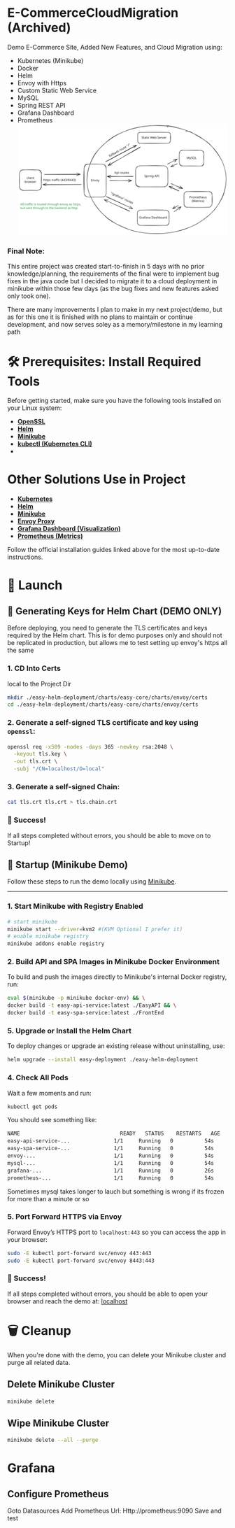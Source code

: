 # E-CommerceCloudMigration (Archived)
Demo E-Commerce Site, Added New Features, and Cloud Migration using:
- Kubernetes (Minikube)
- Docker
- Helm
- Envoy with Https
- Custom Static Web Service
- MySQL
- Spring REST API
- Grafana Dashboard
- Prometheus
![Diagram](SystemGraph.excalidraw.svg)

### Final Note:
This entire project was created start-to-finish in 5 days with no prior knowledge/planning, the requirements of the final were to implement bug fixes in the java code but I decided to migrate it to a cloud deployment in minikube within those few days (as the bug fixes and new features asked only took one).

There are many improvements I plan to make in my next project/demo, but as for this one it is finished with no plans to maintain or continue development, and now serves soley as a memory/milestone in my learning path

# 🛠️ Prerequisites: Install Required Tools

Before getting started, make sure you have the following tools installed on your Linux system:

- **[OpenSSL](https://www.openssl.org/source/)**
- **[Helm](https://helm.sh/docs/intro/install/)**
- **[Minikube](https://minikube.sigs.k8s.io/docs/start/)**
- **[kubectl (Kubernetes CLI)](https://kubernetes.io/docs/tasks/tools/#kubectl)**
- 
# Other Solutions Use in Project
- **[Kubernetes](https://kubernetes.io/)**
- **[Helm](https://helm.sh/)**
- **[Minikube](https://minikube.sigs.k8s.io/docs/)**
- **[Envoy Proxy](https://www.envoyproxy.io/)**
- **[Grafana Dashboard (Visualization)](https://grafana.com/grafana/)**
- **[Prometheus (Metrics)](https://prometheus.io/)**
  
Follow the official installation guides linked above for the most up-to-date instructions.
# 🚀  Launch
## 🔐 Generating Keys for Helm Chart (DEMO ONLY)

Before deploying, you need to generate the TLS certificates and keys required by the Helm chart.
This is for demo purposes only and should not be replicated in production, but allows me to test setting up envoy's https all the same

### 1. CD Into Certs
local to the Project Dir
```bash
mkdir ./easy-helm-deployment/charts/easy-core/charts/envoy/certs
cd ./easy-helm-deployment/charts/easy-core/charts/envoy/certs
```

### 2. Generate a self-signed TLS certificate and key using `openssl`:

```bash
openssl req -x509 -nodes -days 365 -newkey rsa:2048 \
  -keyout tls.key \
  -out tls.crt \
  -subj "/CN=localhost/O=local"
```

### 3. Generate a self-signed Chain:

```bash
cat tls.crt tls.crt > tls.chain.crt
```

### 🎉 Success!

If all steps completed without errors, you should be able to move on to Startup!


## 🔌 Startup (Minikube Demo)

Follow these steps to run the demo locally using [Minikube](https://minikube.sigs.k8s.io/).

---

### 1. Start Minikube with Registry Enabled

```bash
# start minikube
minikube start --driver=kvm2 #(KVM Optional I prefer it)
# enable minikube registry
minikube addons enable registry
```
### 2. Build API and SPA Images in Minikube Docker Environment

To build and push the images directly to Minikube's internal Docker registry, run:

```bash
eval $(minikube -p minikube docker-env) && \
docker build -t easy-api-service:latest ./EasyAPI && \
docker build -t easy-spa-service:latest ./FrontEnd
```
### 5. Upgrade or Install the Helm Chart

To deploy changes or upgrade an existing release without uninstalling, use:

```bash
helm upgrade --install easy-deployment ./easy-helm-deployment
```

### 4. Check All Pods
Wait a few moments and run:
```bash
kubectl get pods
```

You should see something like:
```bash
NAME                                READY   STATUS    RESTARTS   AGE
easy-api-service-...              1/1     Running   0          54s
easy-spa-service-...              1/1     Running   0          54s
envoy-...                         1/1     Running   0          54s
mysql-...                         1/1     Running   0          54s
grafana-...                       1/1     Running   0          26s
prometheus-...                    1/1     Running   0          54s
```

Sometimes mysql takes longer to lauch but something is wrong if its frozen for more than a minute or so

### 5. Port Forward HTTPS via Envoy

Forward Envoy’s HTTPS port to `localhost:443` so you can access the app in your browser:

```bash
sudo -E kubectl port-forward svc/envoy 443:443
sudo -E kubectl port-forward svc/envoy 8443:443
```
### 🎉 Success!

If all steps completed without errors, you should be able to open your browser and reach the demo at: [localhost](https://localhost/)

# 🗑️ Cleanup

When you're done with the demo, you can delete your Minikube cluster and purge all related data.

## Delete Minikube Cluster
```bash
minikube delete
```
## Wipe Minikube Cluster
```bash
minikube delete --all --purge
```

# Grafana
## Configure Prometheus
Goto Datasources
Add Prometheus
Url: Http://prometheus:9090
Save and test
